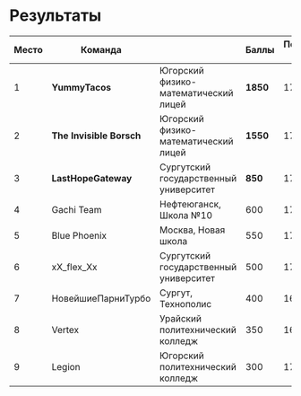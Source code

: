 # Результаты

Место | Команда |  | Баллы | Последний флаг
-----|-----|-----|-----|-----
1 | **YummyTacos** | Югорский физико-математический лицей | **1850** | 17:57:55
2 | **The Invisible Borsch** | Югорский физико-математический лицей | **1550** | 17:41:04
3 | **LastHopeGateway** | Сургутский государственный университет | **850** | 17:12:46
4 | Gachi Team | Нефтеюганск, Школа №10 | 600 | 17:27:06
5 | Blue Phoenix | Москва, Новая школа | 550 | 17:43:48
6 | xX\_flex\_Xx | Сургутский государственный университет | 500 | 17:27:04
7 | НовейшиеПарниТурбо | Сургут, Технополис | 400 | 16:58:55
8 | Vertex | Урайский политехнический колледж | 350 | 16:32:49
9 | Legion | Югорский политехнический колледж | 300 | 17:27:30

